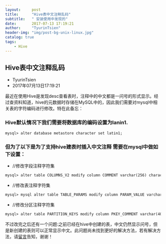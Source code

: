 ```yaml
---
layout:     post
title:      "Hive表中文注释乱码"
subtitle:   " 安装使用中发现的"
date:       2017-07-13 17:19:21
author:     "TyurinTsien"
header-img: "img/post-bg-unix-linux.jpg"
catalog: true
tags:
    - Hive
---
```



##  Hive表中文注释乱码

+ TyurinTsien 
+ 2017年07月13日17:19:21

最近在使用Hive是发现desc查看表时，注释中的中文都是一问号的形式显示。经过查资料知道，hive的元数据时存储在MySQL中的，因此我们需要对mysql中相关表的字符编码进行修改。特在此备忘：

### Hive默认情况下我们需要将数据库的编码设置为lanin1.
```markdown
mysql> alter database metastore character set latin1;
```

### 但为了以下是为了支持hive建表时插入中文注释 需要在mysql中做如下设置：

+ //修改字段注释字符集
```markdown
mysql> alter table COLUMNS_V2 modify column COMMENT varchar(256) character set utf8;
```

+ //修改表注释字符集
```markdown
mysql> mysql alter table TABLE_PARAMS modify column PARAM_VALUE varchar(4000) character set utf8;
```

+ //修改分区注释字符集
```markdown
mysql> alter table PARTITION_KEYS modify column PKEY_COMMENT varchar(4000) character set utf8;
```

不过改完之后还有一个问题:之前已经在hive中创建的表，中文仍然显示问号，但是新创建的表则可以正常显示中文。此问题尚未找到更好的解决方法，若有解决方法，请[留言](mailto:qianqiulin@outlook.com)告知，谢谢！

